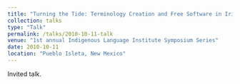 ```yaml
---
title: "Turning the Tide: Terminology Creation and Free Software in Irish"
collection: talks
type: "Talk"
permalink: /talks/2010-10-11-talk
venue: "1st annual Indigenous Language Institute Symposium Series"
date: 2010-10-11
location: "Pueblo Isleta, New Mexico"
---
```


Invited talk.

